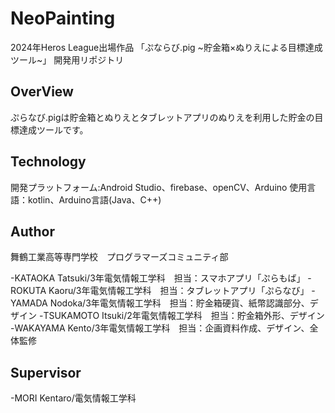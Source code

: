 # NeoPainting
2024年Heros League出場作品 「ぷならび.pig ~貯金箱×ぬりえによる目標達成ツール~」
開発用リポジトリ

## OverView
ぷらなび.pigは貯金箱とぬりえとタブレットアプリのぬりえを利用した貯金の目標達成ツールです。

## Technology
開発プラットフォーム:Android Studio、firebase、openCV、Arduino
使用言語：kotlin、Arduino言語(Java、C++)

## Author
舞鶴工業高等専門学校　プログラマーズコミュニティ部

-KATAOKA Tatsuki/3年電気情報工学科　担当：スマホアプリ「ぷらもば」
-ROKUTA Kaoru/3年電気情報工学科　担当：タブレットアプリ「ぷらなび」
-YAMADA Nodoka/3年電気情報工学科　担当：貯金箱硬貨、紙幣認識部分、デザイン
-TSUKAMOTO Itsuki/2年電気情報工学科　担当：貯金箱外形、デザイン
-WAKAYAMA Kento/3年電気情報工学科　担当：企画資料作成、デザイン、全体監修

## Supervisor
-MORI Kentaro/電気情報工学科

